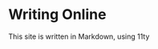 Writing Online
============
This site is written in Markdown, using 11ty
<!--stackedit_data:
eyJoaXN0b3J5IjpbNTQ3MTk2NDQyXX0=
-->